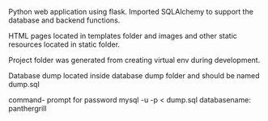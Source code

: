 Python web application using flask. Imported SQLAlchemy to support the database and backend functions.

HTML pages located in templates folder and images and other static resources located in static folder.

Project folder was generated from creating virtual env during development.

Database dump located inside database dump folder and should be named dump.sql

command- prompt for password
    mysql -u <username> -p <databasename> < dump.sql
    databasename: panthergrill